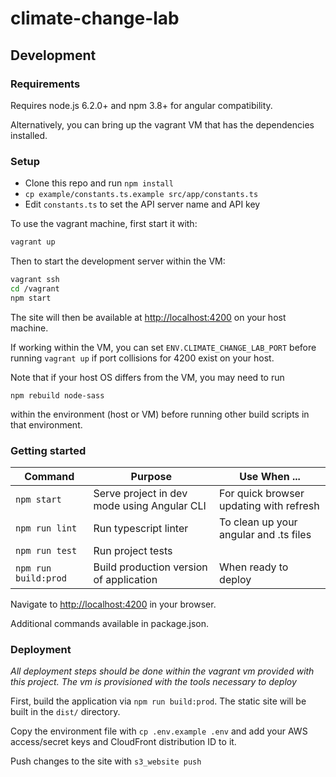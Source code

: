 # climate-change-lab

## Development

### Requirements

Requires node.js 6.2.0+ and npm 3.8+ for angular compatibility.

Alternatively, you can bring up the vagrant VM that has the dependencies installed.

### Setup

  - Clone this repo and run `npm install`
  - `cp example/constants.ts.example src/app/constants.ts`
  - Edit `constants.ts` to set the API server name and API key

To use the vagrant machine, first start it with:
```bash
vagrant up
```

Then to start the development server within the VM:

```bash
vagrant ssh
cd /vagrant
npm start
```

The site will then be available at [http://localhost:4200](http://localhost:4200) on your host machine.

If working within the VM, you can set `ENV.CLIMATE_CHANGE_LAB_PORT` before running `vagrant up` if port collisions for 4200 exist on your host.

Note that if your host OS differs from the VM, you may need to run

```
npm rebuild node-sass
```

within the environment (host or VM) before running other build scripts in that environment.

### Getting started

| Command | Purpose | Use When ... |
|------|---------|--------------|
| `npm start` | Serve project in dev mode using Angular CLI | For quick browser updating with refresh |
| `npm run lint` | Run typescript linter | To clean up your angular and .ts files |
| `npm run test` | Run project tests | |
| `npm run build:prod` | Build production version of application | When ready to deploy |

Navigate to [http://localhost:4200](http://localhost:4200) in your browser.

Additional commands available in package.json.

### Deployment

_All deployment steps should be done within the vagrant vm provided with this project. The vm is provisioned with the tools necessary to deploy_

First, build the application via `npm run build:prod`. The static site will be built in the `dist/` directory.

Copy the environment file with `cp .env.example .env` and add your AWS access/secret keys and CloudFront distribution ID to it.

Push changes to the site with `s3_website push`
